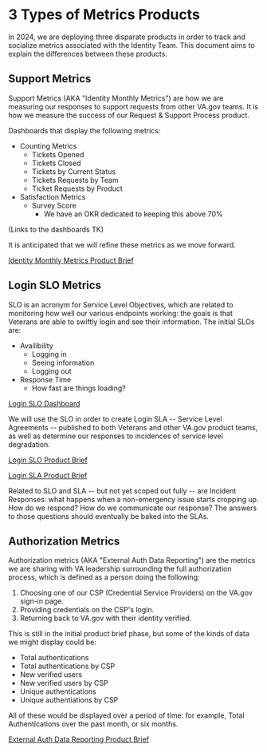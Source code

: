 # 3 Types of Metrics Products

In 2024, we are deploying three disparate products in order to track and socialize metrics associated with the Identity Team.  This document aims to explain the differences between these products.

## Support Metrics
Support Metrics (AKA "Identity Monthly Metrics") are how we are measuring our responses to support requests from other VA.gov teams. It is how we measure the success of our Request & Support Process product.

Dashboards that display the following metrics:
  * Counting Metrics
    * Tickets Opened
    * Tickets Closed
    * Tickets by Current Status
    * Tickets Requests by Team
    * Ticket Requests by Product
  * Satisfaction Metrics
    * Survey Score
      * We have an OKR dedicated to keeping this above 70%

(Links to the dashboards TK)

It is anticipated that we will refine these metrics as we move forward.

[Identity Monthly Metrics Product Brief](https://github.com/department-of-veterans-affairs/va.gov-team/blob/master/products/identity/Products/Product%20Briefs/Identity%20Monthly%20Metrics.md)


## Login SLO Metrics
SLO is an acronym for Service Level Objectives, which are related to monitoring how well our various endpoints working: the goals is that Veterans are able to swiftly login and see their information.  The initial SLOs are:

  * Availibility
    * Logging in
    * Seeing information
    * Logging out
  * Response Time
    * How fast are things loading?

[Login SLO Dashboard](https://app.ddog-gov.com/sb/f327ad72-c02a-11ec-a50a-da7ad0900007-df6fa7bc92140323ffecbf4e10b16346?refresh_mode=sliding&from_ts=1710276619913&to_ts=1712868619913&live=true)

We will use the SLO in order to create Login SLA -- Service Level Agreements -- published to both Veterans and other VA.gov product teams, as well as determine our responses to incidences of service level degradation.

[Login SLO Product Brief](https://github.com/department-of-veterans-affairs/va.gov-team/blob/master/products/identity/Products/Product%20Briefs/Login%20SLO.md)

[Login SLA Product Brief](https://github.com/department-of-veterans-affairs/va.gov-team/blob/master/products/identity/Products/Product%20Briefs/Login%20SLA.md)

Related to SLO and SLA -- but not yet scoped out fully -- are Incident Responses: what happens when a non-emergency issue starts cropping up. How do we respond? How do we communicate our response? The answers to those questions should eventually be baked into the SLAs.

## Authorization Metrics
Authorization metrics (AKA "External Auth Data Reporting") are the metrics we are sharing with VA leadership surrounding the full authorization process, which is defined as a person doing the following: 
1. Choosing one of our CSP (Credential Service Providers) on the VA.gov sign-in page.
2. Providing credentials on the CSP's login.
3. Returning back to VA.gov with their identity verified.

This is still in the initial product brief phase, but some of the kinds of data we might display could be:

- Total authentications
- Total authentications by CSP
- New verified users
- New verified users by CSP
- Unique authentications
- Unique authentiations by CSP

All of these would be displayed over a period of time: for example, Total Authentications over the past month, or six months.

[External Auth Data Reporting Product Brief](https://github.com/department-of-veterans-affairs/va.gov-team/edit/master/products/identity/Products/Product%20Briefs/External%20Data%20Reporting%20(Draft).md)

